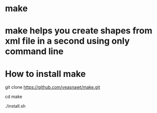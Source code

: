 # make

# make helps you create shapes from xml file in a second using only command line

# How to install make

git clone https://github.com/veasnawt/make.git

cd make

./install.sh

